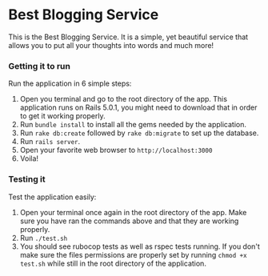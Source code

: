 # Best Blogging Service

This is the Best Blogging Service. It is a simple, yet beautiful service that
allows you to put all your thoughts into words and much more!

### Getting it to run
Run the application in 6 simple steps:
  1. Open you terminal and go to the root directory of the app. This application runs on Rails 5.0.1, you might need to download that in order to get it working properly.
  2. Run `bundle install` to install all the gems needed by the application.
  3. Run `rake db:create` followed by `rake db:migrate` to set up the database.
  4. Run `rails server`.
  5. Open your favorite web browser to `http://localhost:3000`
  6. Voila!

### Testing it
Test the application easily:
  1. Open your terminal once again in the root directory of the app. Make sure you have ran the commands above and that they are working properly.
  2. Run `./test.sh`
  3. You should see rubocop tests as well as rspec tests running. If you don't make sure the files permissions are properly set by running `chmod +x test.sh` while still in the root directory of the application.
